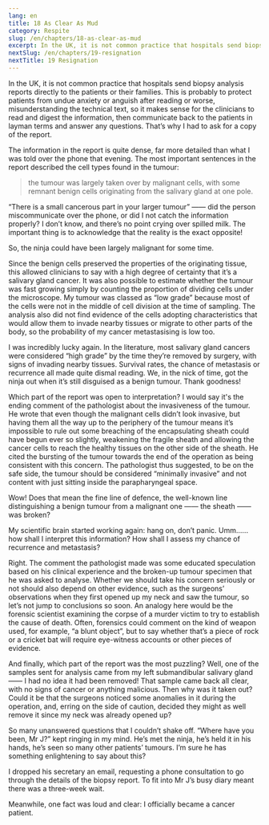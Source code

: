 ```yaml
---
lang: en
title: 18 As Clear As Mud
category: Respite
slug: /en/chapters/18-as-clear-as-mud
excerpt: In the UK, it is not common practice that hospitals send biopsy analysis reports directly to the patients or their families. This is probably to protect patients from undue anxiety or anguish after reading or worse, misunderstanding the technical text
nextSlug: /en/chapters/19-resignation
nextTitle: 19 Resignation
---
```


In the UK, it is not common practice that hospitals send biopsy analysis reports directly to the patients or their families. This is probably to protect patients from undue anxiety or anguish after reading or worse, misunderstanding the technical text, so it makes sense for the clinicians to read and digest the information, then communicate back to the patients in layman terms and answer any questions. That’s why I had to ask for a copy of the report.

The information in the report is quite dense, far more detailed than what I was told over the phone that evening. The most important sentences in the report described the cell types found in the tumour:

>the tumour was largely taken over by malignant cells, with some remnant benign cells originating from the salivary gland at one pole.

“There is a small cancerous part in your larger tumour” —— did the person miscommunicate over the phone, or did I not catch the information properly? I don’t know, and there’s no point crying over spilled milk. The important thing is to acknowledge that the reality is the exact opposite!

So, the ninja could have been largely malignant for some time. 

Since the benign cells preserved the properties of the originating tissue, this allowed clinicians to say with a high degree of certainty that it’s a salivary gland cancer. It was also possible to estimate whether the tumour was fast growing simply by counting the proportion of dividing cells under the microscope. My tumour was classed as “low grade” because most of the cells were not in the middle of cell division at the time of sampling. The analysis also did not find evidence of the cells adopting characteristics that would allow them to invade nearby tissues or migrate to other parts of the body, so the probability of my cancer metastasising is low too.

I was incredibly lucky again. In the literature, most salivary gland cancers were considered “high grade” by the time they’re removed by surgery, with signs of invading nearby tissues. Survival rates, the chance of metastasis or recurrence all made quite dismal reading. We, in the nick of time, got the ninja out when it’s still disguised as a benign tumour. Thank goodness!


Which part of the report was open to interpretation? I would say it's the ending comment of the pathologist about the invasiveness of the tumour. He wrote that even though the malignant cells didn’t look invasive, but having them all the way up to the periphery of the tumour means it’s impossible to rule out some breaching of the encapsulating sheath could have begun ever so slightly, weakening the fragile sheath and allowing the cancer cells to reach the healthy tissues on the other side of the sheath. He cited the bursting of the tumour towards the end of the operation as being consistent with this concern. The pathologist thus suggested, to be on the safe side, the tumour should be considered “minimally invasive” and not content with just sitting inside the parapharyngeal space.

Wow! Does that mean the fine line of defence, the well-known line distinguishing a benign tumour from a malignant one —— the sheath —— was broken?

My scientific brain started working again: hang on, don’t panic. Umm...... how shall I interpret this information? How shall I assess my chance of recurrence and metastasis? 

Right. The comment the pathologist made was some educated speculation based on his clinical experience and the broken-up tumour specimen that he was asked to analyse. Whether we should take his concern seriously or not should also depend on other evidence, such as the surgeons’ observations when they first opened up my neck and saw the tumour, so let’s not jump to conclusions so soon. An analogy here would be the forensic scientist examining the corpse of a murder victim to try to establish the cause of death. Often, forensics could comment on the kind of weapon used, for example, “a blunt object”, but to say whether that’s a piece of rock or a cricket bat will require eye-witness accounts or other pieces of evidence.

And finally, which part of the report was the most puzzling? Well, one of the samples sent for analysis came from my left submandibular salivary gland —— I had no idea it had been removed! That sample came back all clear, with no signs of cancer or anything malicious. Then why was it taken out? Could it be that the surgeons noticed some anomalies in it during the operation, and, erring on the side of caution, decided they might as well remove it since my neck was already opened up?

So many unanswered questions that I couldn’t shake off. “Where have you been, Mr J?” kept ringing in my mind. He’s met the ninja, he’s held it in his hands, he’s seen so many other patients’ tumours. I’m sure he has something enlightening to say about this? 

I dropped his secretary an email, requesting a phone consultation to go through the details of the biopsy report. To fit into Mr J’s busy diary meant there was a three-week wait.

Meanwhile, one fact was loud and clear: I officially became a cancer patient.